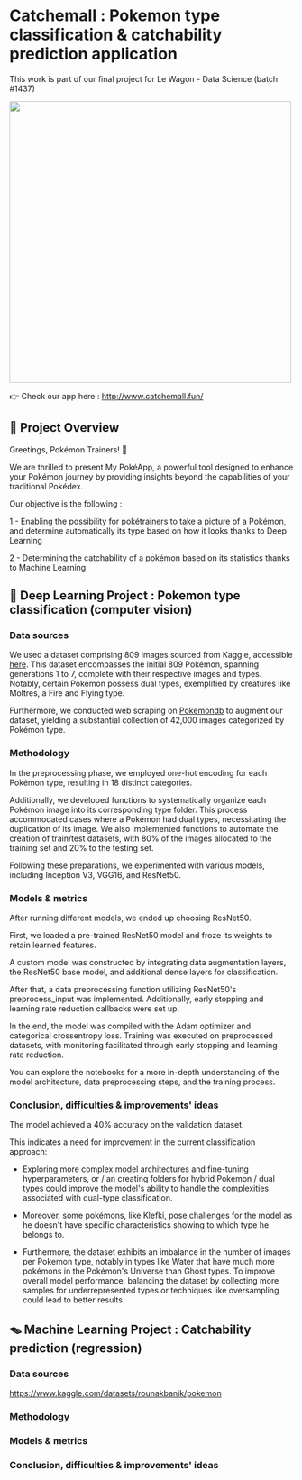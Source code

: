 # Catchemall : Pokemon type classification & catchability prediction application
This work is part of our final project for Le Wagon - Data Science (batch #1437)

<img src='https://i.pinimg.com/originals/d5/d5/33/d5d5333d5085402243e6c642f764f4b8.gif'  width="500">

👉 Check our app here : http://www.catchemall.fun/


## 🤖 Project Overview
Greetings, Pokémon Trainers! 🎉

We are thrilled to present My PokéApp, a powerful tool designed to enhance your Pokémon journey by providing insights beyond the capabilities of your traditional Pokédex.

Our objective is the following :

1 - Enabling the possibility for pokétrainers to take a picture of a Pokémon, and determine automatically its type based on how it looks thanks to Deep Learning

2 - Determining the catchability of a pokémon based on its statistics thanks to Machine Learning

## 📸 Deep Learning Project : Pokemon type classification (computer vision)

### Data sources
We used a dataset comprising 809 images sourced from Kaggle, accessible [here](https://www.kaggle.com/datasets/vishalsubbiah/pokemon-images-and-types). This dataset encompasses the initial 809 Pokémon, spanning generations 1 to 7, complete with their respective images and types. Notably, certain Pokémon possess dual types, exemplified by creatures like Moltres, a Fire and Flying type.

Furthermore, we conducted web scraping on [Pokemondb](https://pokemondb.net/) to augment our dataset, yielding a substantial collection of 42,000 images categorized by Pokémon type.

### Methodology
In the preprocessing phase, we employed one-hot encoding for each Pokémon type, resulting in 18 distinct categories.

Additionally, we developed functions to systematically organize each Pokémon image into its corresponding type folder. This process accommodated cases where a Pokémon had dual types, necessitating the duplication of its image. We also implemented functions to automate the creation of train/test datasets, with 80% of the images allocated to the training set and 20% to the testing set.

Following these preparations, we experimented with various models, including Inception V3, VGG16, and ResNet50.

### Models & metrics
After running different models, we ended up choosing ResNet50.

First, we loaded a pre-trained ResNet50 model and froze its weights to retain learned features.

A custom model was constructed by integrating data augmentation layers, the ResNet50 base model, and additional dense layers for classification.

After that, a data preprocessing function utilizing ResNet50's preprocess_input was implemented. Additionally, early stopping and learning rate reduction callbacks were set up.

In the end, the model was compiled with the Adam optimizer and categorical crossentropy loss. Training was executed on preprocessed datasets, with monitoring facilitated through early stopping and learning rate reduction.

You can explore the notebooks for a more in-depth understanding of the model architecture, data preprocessing steps, and the training process.

### Conclusion, difficulties & improvements' ideas
The model achieved a 40% accuracy on the validation dataset.

This indicates a need for improvement in the current classification approach:


- Exploring more complex model architectures and fine-tuning hyperparameters, or / an creating folders for hybrid Pokemon / dual types could improve the model's ability to handle the complexities associated with dual-type classification.

- Moreover, some pokémons, like Klefki, pose challenges for the model as he doesn't have specific characteristics showing to which type he belongs to.

- Furthermore, the dataset exhibits an imbalance in the number of images per Pokemon type, notably in types like Water that have much more pokémons in the Pokémon's Universe than Ghost types. To improve overall model performance, balancing the dataset by collecting more samples for underrepresented types or techniques like oversampling could lead to better results.

## 🪤 Machine Learning Project : Catchability prediction (regression)

### Data sources
https://www.kaggle.com/datasets/rounakbanik/pokemon

### Methodology


### Models & metrics


### Conclusion, difficulties & improvements' ideas
